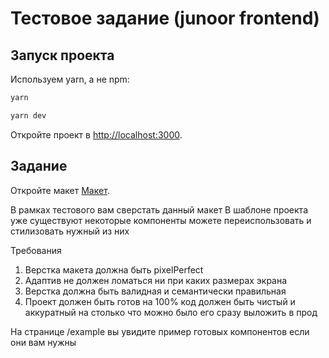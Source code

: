 # Тестовое задание (junoor frontend)

## Запуск проекта

Используем yarn, а не npm:

```bash
yarn

yarn dev
```

Откройте проект в [http://localhost:3000](http://localhost:3000).

## Задание

Откройте макет [Макет]([http://localhost:3000](https://www.figma.com/file/8PT8UblejU7btTC66UU12a/%D0%9A%D0%B2%D0%B0%D1%80%D1%82%D0%B8%D1%80%D1%8B-(Copy)?type=design&t=wnnofDvpwGDy5k8H-0)).

В рамках тестового вам сверстать данный макет
В шаблоне проекта уже существуют некоторые компоненты можете переиспользовать и стилизовать нужный из них

Требования
1. Верстка макета должна быть pixelPerfect
2. Адаптив не должен ломаться ни при каких размерах экрана
3. Верстка должна быть валидная и семантически правильная
4. Проект должен быть готов на 100% код должен быть чистый и аккуратный на столько что можно было его сразу выложить в прод

На странице /example вы увидите пример готовых компонентов если они вам нужны
